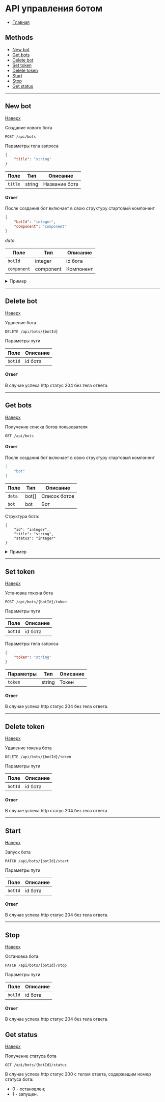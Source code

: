 # API управления ботом

- [Главная](../README.md)

## Methods

- [New bot](#new-bot)
- [Get bots](#get-bots)
- [Delete bot](#delete-bot)
- [Set token](#set-token)
- [Delete token](#delete-token)
- [Start](#start)
- [Stop](#stop)
- [Get status](#get-status)

- - -


## New bot

[Наверх][toup]

Создание нового бота

```plaintext
POST /api/bots
```

Параметры тела запроса

```json
{
    "title": "string"
}
```

Поле    | Тип    | Описание
--------|--------|--------------
`title` | string | Название бота

#### Ответ

После создания бот включает в свою структуру стартовый компонент

```json
{
    "botId": "integer",
    "component": "component"
}
```

_data_

Поле        | Тип                         | Описание
------------|-----------------------------|----------
`botId`     | integer                     | id бота
`component` | component                   | Компонент

<details>
    <summary>Пример</summary>
   
`Запрос`

```plaintext
POST /api/bots
```

Тело запроса

```json
{
    "title": "qwerty"
}
```

`Ответ` 

```json
{
    "botId": 66,
    "component": {
        "id": 1,
        "type": "start",
        "path": "",
        "outputs": {
            "nextComponentId": null
        },
        "position": {
            "x": 50,
            "y": 50
        }
    }
}
```
</details>


- - -
## Delete bot

[Наверх][toup]

Удаление бота

```plaintext
DELETE /api/bots/{botId}
```

Параметры пути

Поле    | Описание
--------|---------
`botId` | id бота

#### Ответ

В случае успеха http статус 204 без тела ответа.


- - -

## Get bots

[Наверх][toup]

Получение списка ботов пользователя

```plaintext
GET /api/bots
```

#### Ответ

После создания бот включает в свою структуру стартовый компонент

```json
[
    "bot"
]
```

Поле   | Тип             | Описание
-------|-----------------|-------------
`data` | bot[]           | Список ботов
`bot`  | bot             | Бот


Структура бота:

```
{
    "id": "integer",
    "title": "string",
    "status": "integer"
}
```


<details>
    <summary>Пример</summary>
   
`Запрос`

```plaintext
GET /api/bots
```

`Ответ` 

```json
[
    {
        "id": 79,
        "title": "qwerty",
        "status": 1
    },
    {
        "id": 80,
        "title": "qwerty",
        "status": 0
    },
    {
        "id": 124,
        "title": "--",
        "status": 1
    }
]

```
</details>


- - -


## Set token

[Наверх][toup]

Установка токена бота

```plaintext
POST /api/bots/{botId}/token
```

Параметры пути

Поле    | Описание
--------|---------
`botId` | id бота

Параметры тела запроса

```json
{
    "token": "string"
}
```

Параметры | Тип    | Описание
----------|--------|---------
`token`   | string | Токен

#### Ответ

В случае успеха http статус 204 без тела ответа.



- - -


## Delete token

[Наверх][toup]

Удаление токена бота

```plaintext
DELETE /api/bots/{botId}/token
```

Параметры пути

Поле    | Описание
--------|---------
`botId` | id бота

#### Ответ

В случае успеха http статус 204 без тела ответа.



- - -


## Start

[Наверх][toup]

Запуск бота

```plaintext
PATCH /api/bots/{botId}/start
```

Параметры пути

Поле    | Описание
--------|---------
`botId` | id бота

#### Ответ

В случае успеха http статус 204 без тела ответа.



- - -


## Stop

[Наверх][toup]

Остановка бота

```plaintext
PATCH /api/bots/{botId}/stop
```

Параметры пути

Поле    | Описание
--------|---------
`botId` | id бота

#### Ответ

В случае успеха http статус 204 без тела ответа.


## Get status

[Наверх][toup]

Получение статуса бота

```plaintext
GET /api/bots/{botId}/status
```

В случае успеха http статус 200 с телом ответа, содержащим номер статуса бота:
- 0 - остановлен;
- 1 - запущен.


[//]: # (LINKS)
[type_component]: ../objects.md#component
[type_bot]: ../objects.md#bot
[toup]: #api-управления-ботом 
